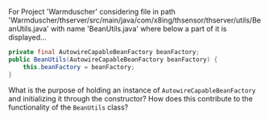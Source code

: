 For Project 'Warmduscher' considering file in path 'Warmduscher/thserver/src/main/java/com/x8ing/thsensor/thserver/utils/BeanUtils.java' with name 'BeanUtils.java' where below a part of it is displayed... 

```java
private final AutowireCapableBeanFactory beanFactory;
public BeanUtils(AutowireCapableBeanFactory beanFactory) {
    this.beanFactory = beanFactory;
}
```
What is the purpose of holding an instance of `AutowireCapableBeanFactory` and initializing it through the constructor? How does this contribute to the functionality of the `BeanUtils` class?